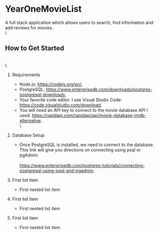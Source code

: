 # YearOneMovieList
A full stack application which allows users to search, find information and add reviews for movies.
\
\
## How to Get Started 
\
\
1.  Requirements
     - Node.js: https://nodejs.org/en/,
     - PostgreSQL: https://www.enterprisedb.com/downloads/postgres-postgresql-downloads,
     - Your favorite code editor.  I use Visual Studio Code:  https://code.visualstudio.com/download,
     - You will need an API key to connect to the movie database API I used:  https://rapidapi.com/rapidapi/api/movie-database-imdb-alternative.
\
\

2. Database Setup
     - Once PostgreSQL is installed, we need to connect to the database.  This link will give you directions on connecting using psql or pgAdmin
    \
    \
        https://www.enterprisedb.com/postgres-tutorials/connecting-postgresql-using-psql-and-pgadmin.
        




























100. First list item
     - First nested list item

100. First list item
     - First nested list item

100. First list item
     - First nested list item
